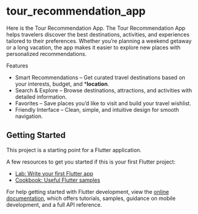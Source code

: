# tour_recommendation_app

Here is the Tour Recommendation App.
The Tour Recommendation App helps travelers discover the best destinations, activities, and experiences tailored to their preferences. Whether you’re planning a weekend getaway or a long vacation, the app makes it easier to explore new places with personalized recommendations.

Features
- Smart Recommendations – Get curated travel destinations based on your interests, budget, and ***location**.
- Search & Explore – Browse destinations, attractions, and activities with detailed information.
- Favorites – Save places you’d like to visit and build your travel wishlist.
- Friendly Interface – Clean, simple, and intuitive design for smooth navigation.


## Getting Started

This project is a starting point for a Flutter application.

A few resources to get you started if this is your first Flutter project:

- [Lab: Write your first Flutter app](https://docs.flutter.dev/get-started/codelab)
- [Cookbook: Useful Flutter samples](https://docs.flutter.dev/cookbook)

For help getting started with Flutter development, view the
[online documentation](https://docs.flutter.dev/), which offers tutorials,
samples, guidance on mobile development, and a full API reference.
